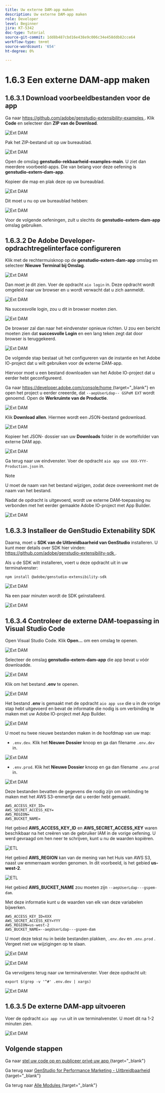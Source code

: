 ```yaml
---
title: Uw externe DAM-app maken
description: Uw externe DAM-app maken
role: Developer
level: Beginner
jira: KT-5342
doc-type: Tutorial
source-git-commit: 1dd8b487cbd16e438e9c006c34e458ddb82cce64
workflow-type: tm+mt
source-wordcount: '654'
ht-degree: 0%

---
```


# 1.6.3 Een externe DAM-app maken

## 1.6.3.1 Download voorbeeldbestanden voor de app

Ga naar [ https://github.com/adobe/genstudio-extensibility-examples ](https://github.com/adobe/genstudio-extensibility-examples). Klik **Code** en selecteer dan **ZIP van de Download**.

![ Ext DAM ](./images/extdam1.png)

Pak het ZIP-bestand uit op uw bureaublad.

![ Ext DAM ](./images/extdam2.png)

Open de omslag **genstudio-rekbaarheid-examples-main**. U ziet dan meerdere voorbeeld-apps. Die van belang voor deze oefening is **genstudio-extern-dam-app**.

Kopieer die map en plak deze op uw bureaublad.

![ Ext DAM ](./images/extdam4.png)

Dit moet u nu op uw bureaublad hebben:

![ Ext DAM ](./images/extdam3.png)

Voor de volgende oefeningen, zult u slechts de **genstudio-extern-dam-app** omslag gebruiken.

## 1.6.3.2 De Adobe Developer-opdrachtregelinterface configureren

Klik met de rechtermuisknop op de **genstudio-extern-dam-app** omslag en selecteer **Nieuwe Terminal bij Omslag**.

![ Ext DAM ](./images/extdam5.png)

Dan moet je dit zien. Voer de opdracht `aio login` in. Deze opdracht wordt omgeleid naar uw browser en u wordt verwacht dat u zich aanmeldt.

![ Ext DAM ](./images/extdam6.png)

Na succesvolle login, zou u dit in browser moeten zien.

![ Ext DAM ](./images/extdam7.png)

De browser zal dan naar het eindvenster opnieuw richten. U zou een bericht moeten zien dat **succesvolle Login** en een lang teken zegt dat door browser is teruggekeerd.

![ Ext DAM ](./images/extdam8.png)

De volgende stap bestaat uit het configureren van de instantie en het Adobe IO-project dat u wilt gebruiken voor de externe DAM-app.

Hiervoor moet u een bestand downloaden van het Adobe IO-project dat u eerder hebt geconfigureerd.

Ga naar [ https://developer.adobe.com/console/home ](https://developer.adobe.com/console/home){target="_blank"} en open het project u eerder creeerde, dat `--aepUserLdap-- GSPeM EXT` wordt genoemd. Open de **Werkruimte van de Productie**.

![ Ext DAM ](./images/extdam9.png)

Klik **Download allen**. Hiermee wordt een JSON-bestand gedownload.

![ Ext DAM ](./images/extdam10.png)

Kopieer het JSON- dossier van uw **Downloads** folder in de wortelfolder van externe DAM app.

![ Ext DAM ](./images/extdam11.png)

Ga terug naar uw eindvenster. Voer de opdracht `aio app use XXX-YYY-Production.json` in.

>[!NOTE]
>
>U moet de naam van het bestand wijzigen, zodat deze overeenkomt met de naam van het bestand.

Nadat de opdracht is uitgevoerd, wordt uw externe DAM-toepassing nu verbonden met het eerder gemaakte Adobe IO-project met App Builder.

![ Ext DAM ](./images/extdam12.png)

## 1.6.3.3 Installeer de GenStudio Extenability SDK

Daarna, moet u **SDK van de Uitbreidbaarheid van GenStudio** installeren. U kunt meer details over SDK hier vinden: [ https://github.com/adobe/genstudio-extensibility-sdk ](https://github.com/adobe/genstudio-extensibility-sdk).

Als u de SDK wilt installeren, voert u deze opdracht uit in uw terminalvenster:

`npm install @adobe/genstudio-extensibility-sdk`

![ Ext DAM ](./images/extdam13.png)

Na een paar minuten wordt de SDK geïnstalleerd.

![ Ext DAM ](./images/extdam14.png)

## 1.6.3.4 Controleer de externe DAM-toepassing in Visual Studio Code

Open Visual Studio Code. Klik **Open...** om een omslag te openen.

![ Ext DAM ](./images/extdam15.png)

Selecteer de omslag **genstudio-extern-dam-app** die app bevat u vóór downloadde.

![ Ext DAM ](./images/extdam16.png)

Klik om het bestand **.env** te openen.

![ Ext DAM ](./images/extdam17.png)

Het bestand **.env** is gemaakt met de opdracht `aio app use` die u in de vorige stap hebt uitgevoerd en bevat de informatie die nodig is om verbinding te maken met uw Adobe IO-project met App Builder.

![ Ext DAM ](./images/extdam18.png)

U moet nu twee nieuwe bestanden maken in de hoofdmap van uw map:

- `.env.dev`. Klik het **Nieuwe Dossier** knoop en ga dan filename `.env.dev` in.

![ Ext DAM ](./images/extdam19.png)

- `.env.prod`.  Klik het **Nieuwe Dossier** knoop en ga dan filename `.env.prod` in.

![ Ext DAM ](./images/extdam20.png)

Deze bestanden bevatten de gegevens die nodig zijn om verbinding te maken met het AWS S3-emmertje dat u eerder hebt gemaakt.

```
AWS_ACCESS_KEY_ID=
AWS_SECRET_ACCESS_KEY=
AWS_REGION=
AWS_BUCKET_NAME=
```

Het gebied **AWS_ACCESS_KEY_ID** en **AWS_SECRET_ACCESS_KEY** waren beschikbaar na het creëren van de gebruiker IAM in de vorige oefening. U werd gevraagd om hen neer te schrijven, kunt u nu de waarden kopiëren.

![ ETL ](./images/cred1.png)

Het gebied **AWS_REGION** kan van de mening van het Huis van AWS S3, naast uw emmernaam worden genomen. In dit voorbeeld, is het gebied **us-west-2**.

![ ETL ](./images/bucket2.png)

Het gebied **AWS_BUCKET_NAME** zou moeten zijn `--aepUserLdap---gspem-dam`.

Met deze informatie kunt u de waarden van elk van deze variabelen bijwerken.

```
AWS_ACCESS_KEY_ID=XXX
AWS_SECRET_ACCESS_KEY=YYY
AWS_REGION=us-west-2
AWS_BUCKET_NAME=--aepUserLdap---gspem-dam
```

U moet deze tekst nu in beide bestanden plakken, `.env.dev` en `.env.prod` . Vergeet niet uw wijzigingen op te slaan.

![ Ext DAM ](./images/extdam21.png)


![ Ext DAM ](./images/extdam22.png)

Ga vervolgens terug naar uw terminalvenster. Voer deze opdracht uit:

`export $(grep -v '^#' .env.dev | xargs)`

![ Ext DAM ](./images/extdam23.png)

## 1.6.3.5 De externe DAM-app uitvoeren

Voer de opdracht `aio app run` uit in uw terminalvenster. U moet dit na 1-2 minuten zien.

![ Ext DAM ](./images/extdam24.png)

## Volgende stappen

Ga naar [ stel uw code op en publiceer privé uw app ](./ex4.md){target="_blank"}

Ga terug naar [ GenStudio for Performance Marketing - Uitbreidbaarheid ](./genstudioext.md){target="_blank"}

Ga terug naar [ Alle Modules ](./../../../overview.md){target="_blank"}
